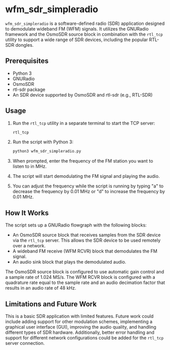 # wfm_sdr_simpleradio

`wfm_sdr_simpleradio` is a software-defined radio (SDR) application designed to demodulate wideband FM (WFM) signals. It utilizes the GNURadio framework and the OsmoSDR source block in combination with the `rtl_tcp` utility to support a wide range of SDR devices, including the popular RTL-SDR dongles.

## Prerequisites

- Python 3
- GNURadio
- OsmoSDR
- rtl-sdr package
- An SDR device supported by OsmoSDR and rtl-sdr (e.g., RTL-SDR)

## Usage

1. Run the `rtl_tcp` utility in a separate terminal to start the TCP server:

   ```sh
   rtl_tcp
   ```

2. Run the script with Python 3:

   ```sh
   python3 wfm_sdr_simpleradio.py
   ```

3. When prompted, enter the frequency of the FM station you want to listen to in MHz.

4. The script will start demodulating the FM signal and playing the audio.

5. You can adjust the frequency while the script is running by typing "a" to decrease the frequency by 0.01 MHz or "d" to increase the frequency by 0.01 MHz.

## How It Works

The script sets up a GNURadio flowgraph with the following blocks:

- An OsmoSDR source block that receives samples from the SDR device via the `rtl_tcp` server. This allows the SDR device to be used remotely over a network.
- A wideband FM receive (WFM RCVR) block that demodulates the FM signal.
- An audio sink block that plays the demodulated audio.

The OsmoSDR source block is configured to use automatic gain control and a sample rate of 1.024 MS/s. The WFM RCVR block is configured with a quadrature rate equal to the sample rate and an audio decimation factor that results in an audio rate of 48 kHz.

## Limitations and Future Work

This is a basic SDR application with limited features. Future work could include adding support for other modulation schemes, implementing a graphical user interface (GUI), improving the audio quality, and handling different types of SDR hardware. Additionally, better error handling and support for different network configurations could be added for the `rtl_tcp` server connection.
